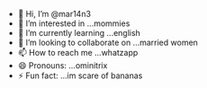 - 👋 Hi, I’m @mar14n3
- 👀 I’m interested in ...mommies
- 🌱 I’m currently learning ...english
- 💞️ I’m looking to collaborate on ...married women
- 📫 How to reach me ...whatzapp
- 😄 Pronouns: ...ominitrix
- ⚡ Fun fact: ...im scare of bananas

<!---
mar14n3/mar14n3 is a ✨ special ✨ repository because its `README.md` (this file) appears on your GitHub profile.
You can click the Preview link to take a look at your changes.
--->
